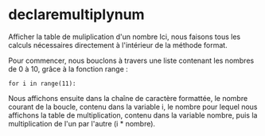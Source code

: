 # declaremultiplynum
Afficher la table de muliplication d'un nombre 
Ici, nous faisons tous les calculs nécessaires directement à l'intérieur de la méthode format.

Pour commencer, nous bouclons à travers une liste contenant les nombres de 0 à 10, grâce à la fonction range :

    for i in range(11):

Nous affichons ensuite dans la chaîne de caractère formattée, le nombre courant de la boucle, contenu dans la variable i, le nombre pour lequel nous affichons la table de multiplication, contenu dans la variable nombre, puis la multiplication de l'un par l'autre (i * nombre).
